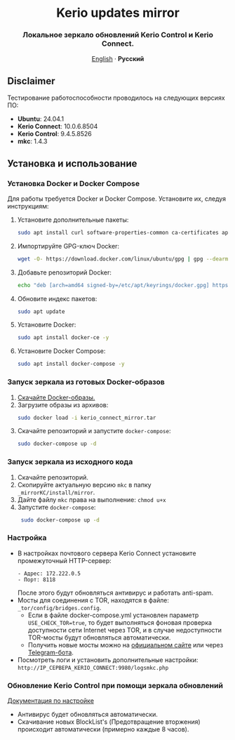 <div align="center">

# Kerio updates mirror
### Локальное зеркало обновлений Kerio Control и Kerio Connect.

[English](../../README.md) · **Русский**
</div>

## Disclaimer
Тестирование работоспособности проводилось на следующих версиях ПО:
- **Ubuntu**: 24.04.1
- **Kerio Connect**: 10.0.6.8504
- **Kerio Control**: 9.4.5.8526
- **mkc**: 1.4.3

## Установка и использование

### Установка Docker и Docker Compose
Для работы требуется Docker и Docker Compose. Установите их, следуя инструкциям:
1. Установите дополнительные пакеты:
    ```bash
    sudo apt install curl software-properties-common ca-certificates apt-transport-https -y
    ```
2. Импортируйте GPG-ключ Docker:
    ```bash
    wget -O- https://download.docker.com/linux/ubuntu/gpg | gpg --dearmor | sudo tee /etc/apt/keyrings/docker.gpg > /dev/null
    ```
3. Добавьте репозиторий Docker:
    ```bash
    echo "deb [arch=amd64 signed-by=/etc/apt/keyrings/docker.gpg] https://download.docker.com/linux/ubuntu noble stable"| sudo tee /etc/apt/sources.list.d/docker.list > /dev/null
    ```
4. Обновите индекс пакетов:
    ```bash
    sudo apt update
    ```
5. Установите Docker:
    ```bash
    sudo apt install docker-ce -y
    ```
6. Установите Docker Compose:
    ```bash
    sudo apt install docker-compose -y
    ```

### Запуск зеркала из готовых Docker-образов
1. [Скачайте Docker-образы.](https://t.me/my_store_files_bot?start=kerio_connect_mirror)
2. Загрузите образы из архивов:
    ```bash
    sudo docker load -i kerio_connect_mirror.tar
    ```
3. Скачайте репозиторий и запустите ```docker-compose```:
    ```bash
    sudo docker-compose up -d
    ```

### Запуск зеркала из исходного кода
1. Скачайте репозиторий.
2. Скопируйте актуальную версию ```mkc``` в папку ```_mirrorKC/install/mirror```.
3. Дайте файлу ```mkc``` права на выполнение: ```chmod u+x```
4. Запустите ```docker-compose```:
   ```bash
    sudo docker-compose up -d
    ```

### Настройка
- В настройках почтового сервера Kerio Connect установите промежуточный HTTP-сервер:
  ```
  - Адрес: 172.222.0.5
  - Порт: 8118
  ```
  После этого будут обновляться антивирус и работать anti-spam.
- Мосты для соединения с TOR, находятся в файле: ```_tor/config/bridges.config```.
  - Если в файле docker-compose.yml установлен параметр ```USE_CHECK_TOR=true```, то будет выполняться фоновая проверка доступности сети Internet через TOR, и в случае недоступности TOR-мосты будут обновляться автоматически. 
  - Получить новые мосты можно на [официальном сайте](https://bridges.torproject.org) или через [Telegram-бота](https://t.me/GetBridgesBot).
- Посмотреть логи и установить дополнительные настройки: ```http://IP_СЕРВЕРА_KERIO_CONNECT:9980/logsmkc.php```

### Обновление Kerio Control при помощи зеркала обновлений
[Документация по настройке](./kerio_control.md)
- Антивирус будет обновляться автоматически.
- Скачивание новых BlockList's (Предотвращение вторжения) происходит автоматически (примерно каждые 8 часов).